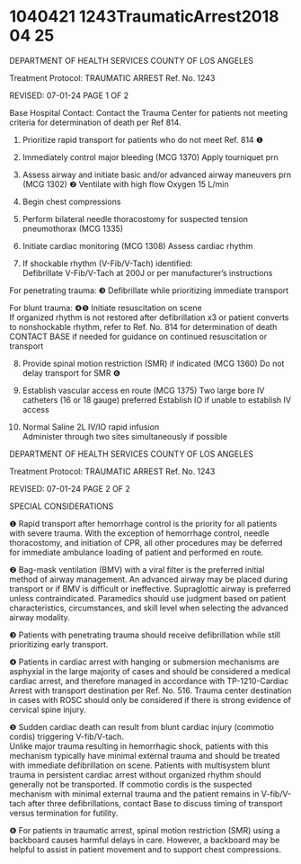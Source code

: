 # 1040421 1243TraumaticArrest2018 04 25

DEPARTMENT OF HEALTH SERVICES 
COUNTY OF LOS ANGELES 
 
Treatment Protocol: TRAUMATIC ARREST Ref. No. 1243 
 
 
 
 
 
 
REVISED: 07-01-24 PAGE 1 OF 2 
 
Base Hospital Contact: Contact the Trauma Center for patients not meeting criteria for 
determination of death per Ref 814.  
 
1. Prioritize rapid transport for patients who do not meet Ref. 814 ❶ 
 
2. Immediately control major bleeding (MCG 1370) 
Apply tourniquet prn 
 
3. Assess airway and initiate basic and/or advanced airway maneuvers prn (MCG 1302) ❷ 
Ventilate with high flow Oxygen 15 L/min 
 
4. Begin chest compressions 
 
5. Perform bilateral needle thoracostomy for suspected tension pneumothorax (MCG 1335) 
 
6. Initiate cardiac monitoring (MCG 1308) 
Assess cardiac rhythm 
 
7. If shockable rhythm (V-Fib/V-Tach) identified:  
Defibrillate V-Fib/V-Tach at 200J or per manufacturer’s instructions 
 
For penetrating trauma: ❸ 
Defibrillate while prioritizing immediate transport 
 
For blunt trauma: ❹❺ 
Initiate resuscitation on scene  
If organized rhythm is not restored after defibrillation x3 or patient converts to 
nonshockable rhythm, refer to Ref. No. 814 for determination of death  
CONTACT BASE if needed for guidance on continued resuscitation or transport 
 
 
8. Provide spinal motion restriction (SMR) if indicated (MCG 1360) 
Do not delay transport for SMR ❻ 
 
9. Establish vascular access en route (MCG 1375) 
Two large bore IV catheters (16 or 18 gauge) preferred 
Establish IO if unable to establish IV access 
 
10. Normal Saline 2L IV/IO rapid infusion  
Administer through two sites simultaneously if possible 
 
  

DEPARTMENT OF HEALTH SERVICES 
COUNTY OF LOS ANGELES 
 
Treatment Protocol: TRAUMATIC ARREST Ref. No. 1243 
 
 
 
 
 
 
REVISED: 07-01-24 PAGE 2 OF 2 
 
SPECIAL CONSIDERATIONS 
 
❶     Rapid transport after hemorrhage control is the priority for all patients with severe trauma. With the 
exception of hemorrhage control, needle thoracostomy, and initiation of CPR, all other procedures 
may be deferred for immediate ambulance loading of patient and performed en route. 
 
❷    Bag-mask ventilation (BMV) with a viral filter is the preferred initial method of airway management. 
An advanced airway may be placed during transport or if BMV is difficult or ineffective. Supraglottic 
airway is preferred unless contraindicated. Paramedics should use judgment based on patient 
characteristics, circumstances, and skill level when selecting the advanced airway modality. 
 
❸     Patients with penetrating trauma should receive defibrillation while still prioritizing early transport. 
 
❹      Patients in cardiac arrest with hanging or submersion mechanisms are asphyxial in the large 
majority of cases and should be considered a medical cardiac arrest, and therefore managed in 
accordance with TP-1210-Cardiac Arrest with transport destination per Ref. No. 516. Trauma center 
destination in cases with ROSC should only be considered if there is strong evidence of cervical 
spine injury. 
 
❺ Sudden cardiac death can result from blunt cardiac injury (commotio cordis) triggering V-fib/V-tach.  
Unlike major trauma resulting in hemorrhagic shock, patients with this mechanism typically have 
minimal external trauma and should be treated with immediate defibrillation on scene.  Patients 
with multisystem blunt trauma in persistent cardiac arrest without organized rhythm should generally 
not be transported.  If commotio cordis is the suspected mechanism with minimal external trauma 
and the patient remains in V-fib/V-tach after three defibrillations, contact Base to discuss timing of 
transport versus termination for futility.  
 
❻      For patients in traumatic arrest, spinal motion restriction (SMR) using a backboard causes harmful 
delays in care. However, a backboard may be helpful to assist in patient movement and to support 
chest compressions.
